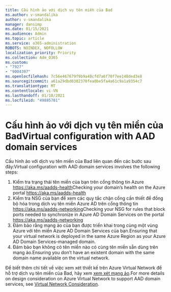 ```yaml
---
title: Cấu hình ảo với dịch vụ tên miền của Bad
ms.author: v-smandalika
author: v-smandalika
manager: dansimp
ms.date: 01/15/2021
ms.audience: Admin
ms.topic: article
ms.service: o365-administration
ROBOTS: NOINDEX, NOFOLLOW
localization_priority: Priority
ms.collection: Adm_O365
ms.custom:
- "7927"
- "9004397"
ms.openlocfilehash: 7c56e467679f9b9a48cfd7a6f70f7ee148ded3e8
ms.sourcegitcommit: a61a29dbd0382370fea0be5fa4a61c9a1a9354c7
ms.translationtype: MT
ms.contentlocale: vi-VN
ms.lasthandoff: 01/18/2021
ms.locfileid: "49885781"
---
```

# <a name="virtual-configuration-with-aad-domain-services"></a><span data-ttu-id="2cf61-102">Cấu hình ảo với dịch vụ tên miền của Bad</span><span class="sxs-lookup"><span data-stu-id="2cf61-102">Virtual configuration with AAD domain services</span></span>

<span data-ttu-id="2cf61-103">Cấu hình ảo với dịch vụ tên miền của Bad liên quan đến các bước sau đây:</span><span class="sxs-lookup"><span data-stu-id="2cf61-103">Virtual configuration with AAD domain services involves the following steps:</span></span> 

1. <span data-ttu-id="2cf61-104">Kiểm tra trạng thái tên miền của bạn trên cổng thông tin Azure https://aka.ms/aadds-health</span><span class="sxs-lookup"><span data-stu-id="2cf61-104">Checking your domain’s health on the Azure portal https://aka.ms/aadds-health</span></span>
2. <span data-ttu-id="2cf61-105">Kiểm tra NSG của bạn để xem các quy tắc chặn cổng cần thiết để đồng bộ hóa trong dịch vụ tên miền Azure AD trên cổng thông tin https://aka.ms/aadds-networking</span><span class="sxs-lookup"><span data-stu-id="2cf61-105">Checking your NSG for rules that block ports needed to synchronize in Azure AD Domain Services on the portal https://aka.ms/aadds-networking</span></span>
3. <span data-ttu-id="2cf61-106">Đảm bảo rằng mạng ảo của bạn được triển khai trong cùng một vùng Azure với tên miền Azure AD Domain Services của bạn.</span><span class="sxs-lookup"><span data-stu-id="2cf61-106">Ensuring that your virtual network is deployed in the same Azure Region as your Azure AD Domain Services-managed domain.</span></span>
4. <span data-ttu-id="2cf61-107">Đảm bảo bạn không có tên miền nào có cùng tên miền sẵn dùng trên mạng ảo.</span><span class="sxs-lookup"><span data-stu-id="2cf61-107">Ensuring you don’t have an existent domain with the same domain name available on the virtual network.</span></span>

<span data-ttu-id="2cf61-108">Để biết thêm chi tiết về việc xem xét thiết kế trên Azure Virtual Network để hỗ trợ dịch vụ tên miền của Bad, hãy xem [xem xét mạng ảo](https://docs.microsoft.com/azure/active-directory-domain-services/network-considerations).</span><span class="sxs-lookup"><span data-stu-id="2cf61-108">For more details on design consideration on Azure Virtual Network to support AAD domain services, see [Virtual Network Consideration](https://docs.microsoft.com/azure/active-directory-domain-services/network-considerations).</span></span>

